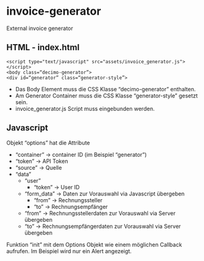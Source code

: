 # invoice-generator
External invoice generator


## HTML - index.html

```
<script type="text/javascript" src="assets/invoice_generator.js"></script>
<body class=“decimo-generator”>
<div id=“generator” class=“generator-style”>
```

* Das Body Element muss die CSS Klasse “decimo-generator” enthalten.
* Am Generator Container muss die CSS Klasse “generator-style” gesetzt sein.
* invoice_generator.js Script muss eingebunden werden.

## Javascript

Objekt “options” hat die Attribute 
* “container” -> container ID (im Beispiel “generator”)
* “token” -> API Token
* “source” -> Quelle
* “data”
    * “user”
        * “token” -> User ID
    * “form_data” -> Daten zur Vorauswahl via Javascript übergeben
        * “from” -> Rechnungssteller
        * “to” -> Rechnungsempfänger
    * “from” -> Rechnungsstellerdaten zur Vorauswahl via Server übergeben
    * “to” -> Rechnungsempfängerdaten zur Vorauswahl via Server übergeben

Funktion “init” mit dem Options Objekt wie einem möglichen Callback aufrufen. Im Beispiel wird nur ein Alert angezeigt. 